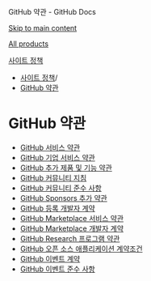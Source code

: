 GitHub 약관 - GitHub Docs

[Skip to main content](#main-content)

[All products](/ko)

[사이트 정책](/ko/site-policy)

* [사이트 정책](/ko/site-policy)/
* [GitHub 약관](/ko/site-policy/github-terms)

GitHub 약관
==========

* [GitHub 서비스 약관](/ko/site-policy/github-terms/github-terms-of-service)
* [GitHub 기업 서비스 약관](/ko/site-policy/github-terms/github-corporate-terms-of-service)
* [GitHub 추가 제품 및 기능 약관](/ko/site-policy/github-terms/github-terms-for-additional-products-and-features)
* [GitHub 커뮤니티 지침](/ko/site-policy/github-terms/github-community-guidelines)
* [GitHub 커뮤니티 준수 사항](/ko/site-policy/github-terms/github-community-code-of-conduct)
* [GitHub Sponsors 추가 약관](/ko/site-policy/github-terms/github-sponsors-additional-terms)
* [GitHub 등록 개발자 계약](/ko/site-policy/github-terms/github-registered-developer-agreement)
* [GitHub Marketplace 서비스 약관](/ko/site-policy/github-terms/github-marketplace-terms-of-service)
* [GitHub Marketplace 개발자 계약](/ko/site-policy/github-terms/github-marketplace-developer-agreement)
* [GitHub Research 프로그램 약관](/ko/site-policy/github-terms/github-research-program-terms)
* [GitHub 오픈 소스 애플리케이션 계약조건](/ko/site-policy/github-terms/github-open-source-applications-terms-and-conditions)
* [GitHub 이벤트 계약](/ko/site-policy/github-terms/github-event-terms)
* [GitHub 이벤트 준수 사항](/ko/site-policy/github-terms/github-event-code-of-conduct)
